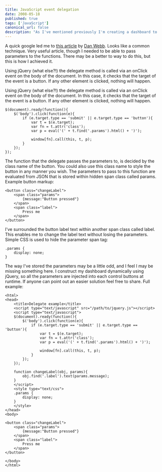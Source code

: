 ```yaml
---
title: JavaScript event delegation
date: 2008-05-18
published: true
tags: ['JavaScript']
canonical_url: false
description: "As I've mentioned previously I'm creating a dashboard to represent the components in the exchange that I work for. Each component widget on the page has a number of events associated with it. This has become less manageable, the more I add. So I thought about using one delegate to handle all events, and pass on a component reference, and parameters to other functions."
---
```


A quick google led me to [this article](https://blog.danwebb.net/2008/2/8/event-delegation-made-easy-in-jquery) by [Dan Webb](https://blog.danwebb.net/). Looks like a common technique. Very useful article, though I needed to be able to pass parameters to the functions. There may be a better to way to do this, but this is how I achieved it.

Using jQuery (what else?!) the delegate method is called via an onClick event on the body of the document. In this case, it checks that the target of the event is a button. If any other element is clicked, nothing will happen.

Using jQuery (what else?!) the delegate method is called via an onClick event on the body of the document. In this case, it checks that the target of the event is a button. If any other element is clicked, nothing will happen.

    $(document).ready(function(){
        $('body').click(function(e){
            if (e.target.type == 'submit' || e.target.type == 'button'){
                var t = $(e.target);
                var fn = t.attr('class');
                var p = eval('(' + t.find('.params').html() + ')');

                window[fn].call(this, t, p);
            }
        });
    });

The function that the delegate passes the parameters to, is decided by the class name of the button. You could also use this class name to style the button in any manner you wish. The parameters to pass to this function are evaluated from JSON that is stored within hidden span class called params. Example button markup:

    <button class="changeLabel">
        <span class="params">
            {message:"Button pressed"}
        </span>
        <span class="label">
            Press me
        </span>
    </button>

I've surrounded the button label text within another span class called label. This enables me to change the label text without losing the parameters. Simple CSS is used to hide the parameter span tag:

    .params {
        display: none;
    }

The way I've stored the parameters may be a little odd, and I feel I may be missing something here. I construct my dashboard dynamically using jQuery, so all the parameters are injected into each control buttons at runtime. If anyone can point out an easier solution feel free to share. Full example:

    <html>
    <head>
        <title>Delegate example</title>
        <script type="text/javascript" src="/path/to/jquery.js"></script>
        <script type="text/javascript">
        $(document).ready(function(){
            $('body').click(function(e){
                if (e.target.type == 'submit' || e.target.type == 'button'){
                    var t = $(e.target);
                    var fn = t.attr('class');
                    var p = eval('(' + t.find('.params').html() + ')');
    
                    window[fn].call(this, t, p);
                }
            });
        });
    
        function changeLabel(obj, params){
            obj.find('.label').text(params.message);
        }
        </script>
        <style type="text/css">
        .params {
            display: none;
        }
        </style>
    </head>
    <body>
    
    <button class="changeLabel">
        <span class="params">
            {message:"Button pressed"}
        </span>
        <span class="label">
            Press me
        </span>
    </button>
    
    </body>
    </html>
